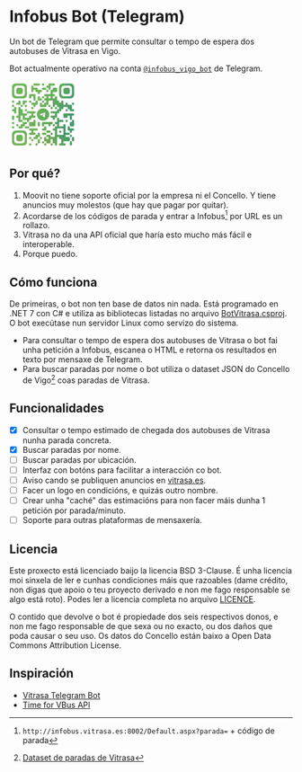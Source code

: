 ﻿# Infobus Bot (Telegram)

Un bot de Telegram que permite consultar o tempo de espera dos autobuses de Vitrasa en Vigo.

Bot actualmente operativo na conta [`@infobus_vigo_bot`](https://t.me/infobus_vigo_bot) de Telegram.

<img src="qr.jpg" alt="QR" width="120" />

## Por qué?

1. Moovit no tiene soporte oficial por la empresa ni el Concello. Y tiene anuncios muy molestos (que hay que pagar por
   quitar).
2. Acordarse de los códigos de parada y entrar a Infobus[^1] por URL
   es un rollazo.
3. Vitrasa no da una API oficial que haría esto mucho más fácil e interoperable.
4. Porque puedo.

## Cómo funciona

De primeiras, o bot non ten base de datos nin nada. Está programado en .NET 7 con C# e utiliza as bibliotecas listadas
no arquivo [BotVitrasa.csproj](BotVitrasa.csproj). O bot execútase nun servidor Linux como servizo do sistema.

- Para consultar o tempo de espera dos autobuses de Vitrasa o bot fai unha petición a Infobus, escanea o HTML e
  retorna os resultados en texto por mensaxe de Telegram.
- Para buscar paradas por nome o bot utiliza o dataset JSON do Concello de Vigo[^2] coas paradas de Vitrasa.

## Funcionalidades

- [X] Consultar o tempo estimado de chegada dos autobuses de Vitrasa nunha parada concreta.
- [X] Buscar paradas por nome.
- [ ] Buscar paradas por ubicación.
- [ ] Interfaz con botóns para facilitar a interacción co bot.
- [ ] Aviso cando se publiquen anuncios en [vitrasa.es](https://vitrasa.es).
- [ ] Facer un logo en condicións, e quizás outro nombre.
- [ ] Crear unha "caché" das estimacións para non facer máis dunha 1 petición por parada/minuto.
- [ ] Soporte para outras plataformas de mensaxería.

## Licencia

Este proxecto está licenciado baijo la licencia BSD 3-Clause. É unha licencia moi sinxela de ler e cunhas condiciones
máis que razoables (dame crédito, non digas que apoio o teu proyecto derivado e non me fago responsable se algo está
roto). Podes ler a licencia completa no arquivo [LICENCE](LICENCE).

O contido que devolve o bot é propiedade dos seis respectivos donos, e non me fago responsable de que sexa ou no exacto,
ou dos daños que poda causar o seu uso. Os datos do Concello están baixo a Open Data Commons Attribution License.

## Inspiración

- [Vitrasa Telegram Bot](https://github.com/dpeite/VitrasaTelegramBot)
- [Time for VBus API](https://github.com/abdonrd/time-for-vbus-api)

[^1]: `http://infobus.vitrasa.es:8002/Default.aspx?parada=` + código de parada
[^2]: [Dataset de paradas de Vitrasa](https://datos.vigo.org/data/transporte/paradas.json)